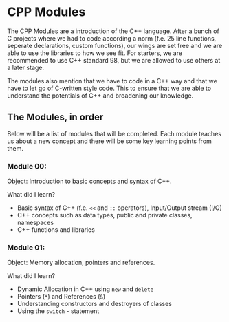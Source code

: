 # CPP Modules
The CPP Modules are a introduction of the C++ language. After a bunch of C projects where we had to code according a norm (f.e. 25 line functions, seperate declarations, custom functions), our wings are set free and we are able to use the libraries to how we see fit. For starters, we are recommended to use C++ standard 98, but we are allowed to use others at a later stage. 

The modules also mention that we have to code in a C++ way and that we have to let go of C-written style code. This to ensure that we are able to understand the potentials of C++ and broadening our knowledge.

## The Modules, in order
Below will be a list of modules that will be completed. Each module teaches us about a new concept and there will be some key learning points from them.

### Module 00:
Object: Introduction to basic concepts and syntax of C++.

What did I learn? 
-  Basic syntax of C++ (f.e. `<<` and `::` operators), Input/Output stream (I/O)
-  C++ concepts such as data types, public and private classes, namespaces
-  C++ functions and libraries

### Module 01: 
Object: Memory allocation, pointers and references.

What did I learn?
- Dynamic Allocation in C++ using `new` and `delete`
- Pointers (`*`) and References (`&`)
- Understanding constructors and destroyers of classes
- Using the `switch` - statement
